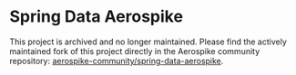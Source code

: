 # Spring Data Aerospike

This project is archived and no longer maintained. Please find the actively maintained fork of this project directly in the Aerospike community repository: [aerospike-community/spring-data-aerospike](https://github.com/aerospike-community/spring-data-aerospike).
